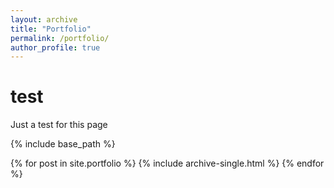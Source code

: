 ```yaml
---
layout: archive
title: "Portfolio"
permalink: /portfolio/
author_profile: true
---
```


# test
Just a test for this page

{% include base_path %}


{% for post in site.portfolio %}
  {% include archive-single.html %}
{% endfor %}

